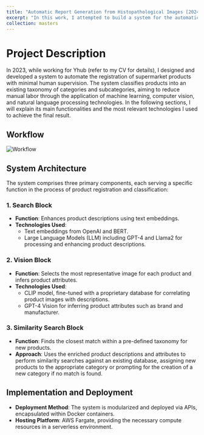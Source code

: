```yaml
---
title: "Automatic Report Generation from Histopathological Images [2024]"
excerpt: "In this work, I attempted to build a system for the automatic generation of pathology reports from Whole Slide Images (WSIs). To this end, I constructed a solution divided into 3 main stages: Inference (INF), Aggregation (AGG), and Generation (GEN). In the initial stage, a set of independent models (neural networks) generates isolated predictions from the same WSI. Subsequently, these predictions are sent to the AGG stage where they are aggregated to form a caption with a concise diagnosis of the image. Finally, in GEN, 3 instances of Large Language Models (which I refer to as agents) operate on the caption from the previous stage with the aim of enriching its content with information about the microscopic and macroscopic characteristics of the sample, as well as other relevant information about the given pathological condition. Lastly, the final agent is responsible for critiquing and organizing all this content in the form of a pathology report.<br/><img src='/athosmoraes/images/masters/mthesis_workflow.png' style='width: 800px;'><br/>This figure scheme illustrates the three main stages of our solution: INF (a), AGG (b), and GEN (c). Please, click on this work's title for more details about the entire process."
collection: masters
---
```


# Project Description

In 2023, while working for Yhub (refer to my CV for details), I designed and developed a system to automate the registration of supermarket products with minimal human supervision. The system classifies products into an existing taxonomy of categories and subcategories, aiming to reduce manual labor through the application of machine learning, computer vision, and natural language processing technologies. In the following sections, I will explain its main functionalities and the most relevant technologies I used to achieve the final result.

## Workflow
![Workflow](/athosmoraes/images/portfolio/product_registration/autocad_workflow.png)

## System Architecture

The system comprises three primary components, each serving a specific function in the process of product registration and classification:

### 1. Search Block

- **Function**: Enhances product descriptions using text embeddings.
- **Technologies Used**: 
  - Text embeddings from OpenAI and BERT.
  - Large Language Models (LLM) including GPT-4 and Llama2 for processing and enhancing product descriptions.

### 2. Vision Block

- **Function**: Selects the most representative image for each product and infers product attributes.
- **Technologies Used**:
  - CLIP model, fine-tuned with a proprietary database for correlating product images with descriptions.
  - GPT-4 Vision for inferring product attributes such as brand and manufacturer.

### 3. Similarity Search Block

- **Function**: Finds the closest match within a pre-defined taxonomy for new products.
- **Approach**: Uses the enriched product descriptions and attributes to perform similarity searches against an existing database, assigning new products to the appropriate category or prompting for the creation of a new category if no match is found.

## Implementation and Deployment

- **Deployment Method**: The system is modularized and deployed via APIs, encapsulated within Docker containers.
- **Hosting Platform**: AWS Fargate, providing the necessary compute resources in a serverless environment.